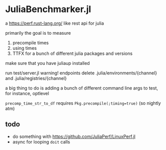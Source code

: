 # JuliaBenchmarker.jl

a https://perf.rust-lang.org/ like rest api for julia

primarily the goal is to measure 
1. precompile times
2. using times
3. TTFX
for a bunch of different julia packages and versions


make sure that you have juliaup installed

run test/server.jl 
warning! endpoints delete .julia/environments/{channel} and .julia/registries/{channel}


a big thing to do is adding a bunch of different command line args to test, for instance, optlevel

`precomp_time_str_to_df` requires `Pkg.precompile(;timing=true)` (so nightly atm)

## todo
* do something with https://github.com/JuliaPerf/LinuxPerf.jl
* async for looping `doit` calls